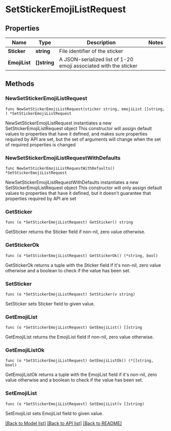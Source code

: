 # SetStickerEmojiListRequest

## Properties

Name | Type | Description | Notes
------------ | ------------- | ------------- | -------------
**Sticker** | **string** | File identifier of the sticker | 
**EmojiList** | **[]string** | A JSON-serialized list of 1-20 emoji associated with the sticker | 

## Methods

### NewSetStickerEmojiListRequest

`func NewSetStickerEmojiListRequest(sticker string, emojiList []string, ) *SetStickerEmojiListRequest`

NewSetStickerEmojiListRequest instantiates a new SetStickerEmojiListRequest object
This constructor will assign default values to properties that have it defined,
and makes sure properties required by API are set, but the set of arguments
will change when the set of required properties is changed

### NewSetStickerEmojiListRequestWithDefaults

`func NewSetStickerEmojiListRequestWithDefaults() *SetStickerEmojiListRequest`

NewSetStickerEmojiListRequestWithDefaults instantiates a new SetStickerEmojiListRequest object
This constructor will only assign default values to properties that have it defined,
but it doesn't guarantee that properties required by API are set

### GetSticker

`func (o *SetStickerEmojiListRequest) GetSticker() string`

GetSticker returns the Sticker field if non-nil, zero value otherwise.

### GetStickerOk

`func (o *SetStickerEmojiListRequest) GetStickerOk() (*string, bool)`

GetStickerOk returns a tuple with the Sticker field if it's non-nil, zero value otherwise
and a boolean to check if the value has been set.

### SetSticker

`func (o *SetStickerEmojiListRequest) SetSticker(v string)`

SetSticker sets Sticker field to given value.


### GetEmojiList

`func (o *SetStickerEmojiListRequest) GetEmojiList() []string`

GetEmojiList returns the EmojiList field if non-nil, zero value otherwise.

### GetEmojiListOk

`func (o *SetStickerEmojiListRequest) GetEmojiListOk() (*[]string, bool)`

GetEmojiListOk returns a tuple with the EmojiList field if it's non-nil, zero value otherwise
and a boolean to check if the value has been set.

### SetEmojiList

`func (o *SetStickerEmojiListRequest) SetEmojiList(v []string)`

SetEmojiList sets EmojiList field to given value.



[[Back to Model list]](../README.md#documentation-for-models) [[Back to API list]](../README.md#documentation-for-api-endpoints) [[Back to README]](../README.md)


